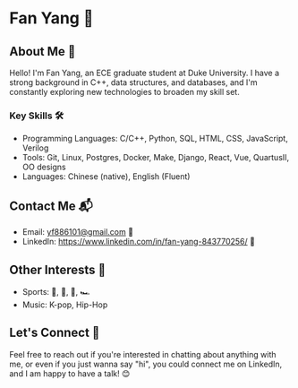 # Fan Yang 👋

## About Me 🚀

Hello! I'm Fan Yang, an ECE graduate student at Duke University. I have a strong background in C++, data structures, and databases, and I'm constantly exploring new technologies to broaden my skill set.

### Key Skills 🛠️

- Programming Languages: C/C++, Python, SQL, HTML, CSS, JavaScript, Verilog
- Tools: Git, Linux, Postgres, Docker, Make, Django, React, Vue, QuartusII, OO designs
- Languages: Chinese (native), English (Fluent)


## Contact Me 📬

- Email: yf886101@gmail.com 📧
- LinkedIn: https://www.linkedin.com/in/fan-yang-843770256/ 🔗

## Other Interests 🌟

- Sports: 🏀, 🏈, 🏓️, 🏎️
- Music: K-pop, Hip-Hop

## Let's Connect 🤝

Feel free to reach out if you're interested in chatting about anything with me, or even if you just wanna say "hi", you could connect me on LinkedIn, and I am happy to have a talk! 😊
